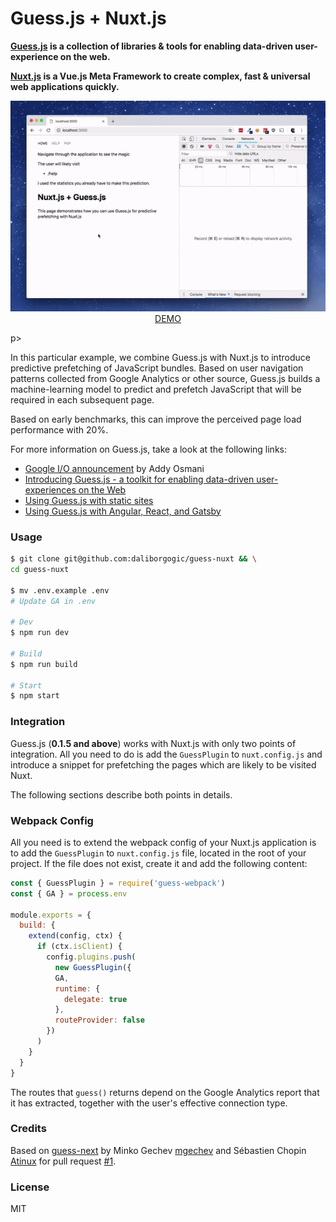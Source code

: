 # Guess.js + Nuxt.js

**[Guess.js](https://github.com/guess-js/guess) is a collection of libraries & tools for enabling data-driven user-experience on the web.**

**[Nuxt.js](https://github.com/nuxt/nuxt.js) is a Vue.js Meta Framework to create complex, fast & universal web applications quickly.**

<p align="center">
  <a href="https://guess-nuxt.now.sh/">
    <img src="https://raw.githubusercontent.com/daliborgogic/guess-nuxt/master/assets/demo.gif"><br>
    DEMO
  </a>
</p>p>

In this particular example, we combine Guess.js with Nuxt.js to introduce predictive prefetching of JavaScript bundles. Based on user navigation patterns collected from Google Analytics or other source, Guess.js builds a machine-learning model to predict and prefetch JavaScript that will be required in each subsequent page.

Based on early benchmarks, this can improve the perceived page load performance with 20%.

For more information on Guess.js, take a look at the following links:
* [Google I/O announcement](https://www.youtube.com/watch?time_continue=2093&v=Mv-l3-tJgGk) by Addy Osmani
* [Introducing Guess.js - a toolkit for enabling data-driven user-experiences on the Web](https://blog.mgechev.com/2018/05/09/introducing-guess-js-data-driven-user-experiences-web/)
* [Using Guess.js with static sites](https://github.com/guess-js/guess/tree/master/experiments/guess-static-sites)
* [Using Guess.js with Angular, React, and Gatsby](https://github.com/guess-js/guess/tree/master/packages/guess-webpack)

### Usage

```bash
$ git clone git@github.com:daliborgogic/guess-nuxt && \
cd guess-nuxt

$ mv .env.example .env
# Update GA in .env

# Dev
$ npm run dev

# Build
$ npm run build

# Start
$ npm start
```

### Integration

Guess.js (**0.1.5 and above**) works with Nuxt.js with only two points of integration. All you need to do is add the `GuessPlugin` to `nuxt.config.js` and introduce a snippet for prefetching the pages which are likely to be visited Nuxt.

The following sections describe both points in details.

### Webpack Config

All you need is to extend the webpack config of your Nuxt.js application is to add the `GuessPlugin` to `nuxt.config.js` file, located in the root of your project. If the file does not exist, create it and add the following content:

```javascript
const { GuessPlugin } = require('guess-webpack')
const { GA } = process.env

module.exports = {
  build: {
    extend(config, ctx) {
      if (ctx.isClient) {
        config.plugins.push(
          new GuessPlugin({
          GA,
          runtime: {
            delegate: true
          },
          routeProvider: false
        })
      )
    }
  }
}
```

The routes that `guess()` returns depend on the Google Analytics report that it has extracted, together with the user's effective connection type.

### Credits

Based on [guess-next](https://github.com/mgechev/guess-next) by Minko Gechev [mgechev](https://github.com/mgechev) and Sébastien Chopin [Atinux](https://github.com/Atinux) for pull request [#1](https://github.com/daliborgogic/guess-nuxt/pull/1).

### License

MIT
